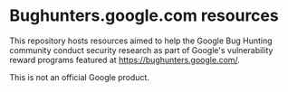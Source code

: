 # Bughunters.google.com resources

This repository hosts resources aimed to help the Google Bug Hunting community conduct security research as part of Google's vulnerability reward programs featured at https://bughunters.google.com/.

This is not an official Google product.
